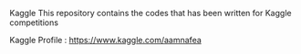 Kaggle
This repository contains the codes that has been written for Kaggle competitions

Kaggle Profile : https://www.kaggle.com/aamnafea
